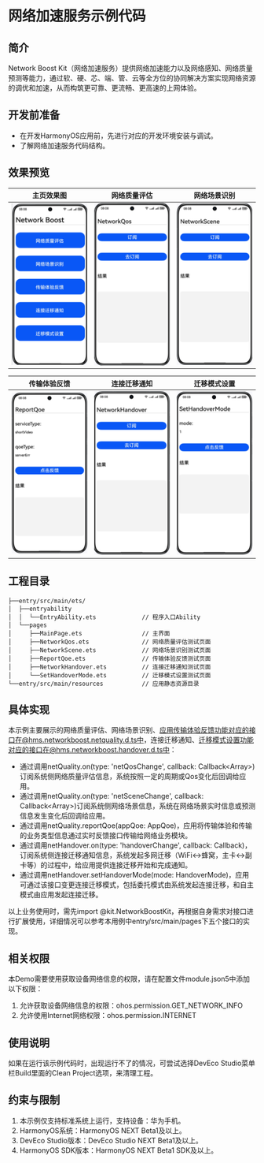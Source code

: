 # 网络加速服务示例代码

## 简介

Network Boost Kit（网络加速服务）提供网络加速能力以及网络感知、网络质量预测等能力，通过软、硬、芯、端、管、云等全方位的协同解决方案实现网络资源的调优和加速，从而构筑更可靠、更流畅、更高速的上网体验。

## 开发前准备

- 在开发HarmonyOS应用前，先进行对应的开发环境安装与调试。
- 了解网络加速服务代码结构。

## 效果预览

| 主页效果图                                | 网络质量评估                               | 网络场景识别                   |
|--------------------------------------|--------------------------------------|----------------------------------------|
| ![image](screenshots/renderings.png) | ![image](screenshots/networkQos.png) | ![image](screenshots/networkScene.png) |

| 传输体验反馈                                | 连接迁移通知                               | 迁移模式设置                   |
|--------------------------------------|--------------------------------------|----------------------------------------|
| ![image](screenshots/reportQoe.png) | ![image](screenshots/netHandover.png) | ![image](screenshots/setHandoverMode.png) |
## 工程目录

```
├──entry/src/main/ets/
│  ├──entryability
│  │  └──EntryAbility.ets             // 程序入口Ability
│  └──pages
│     ├──MainPage.ets                 // 主界面
│     ├──NetworkQos.ets               // 网络质量评估测试页面
│     ├──NetworkScene.ets             // 网络场景识别测试页面
│     ├──ReportQoe.ets                // 传输体验反馈测试页面
│     ├──NetworkHandover.ets          // 连接迁移通知测试页面
│     └──SetHandoverMode.ets          // 迁移模式设置测试页面
└──entry/src/main/resources           // 应用静态资源目录
```

## 具体实现

本示例主要展示的网络质量评估、网络场景识别、应用传输体验反馈功能对应的接口在@hms.networkboost.netquality.d.ts中，连接迁移通知、迁移模式设置功能对应的接口在@hms.networkboost.handover.d.ts中：

- 通过调用netQuality.on(type: 'netQosChange', callback: Callback<Array<NetworkQos>>)订阅系统侧网络质量评估信息，系统按照一定的周期或Qos变化后回调给应用。
- 通过调用netQuality.on(type: 'netSceneChange', callback: Callback<Array<NetworkScene>>)订阅系统侧网络场景信息，系统在网络场景实时信息或预测信息发生变化后回调给应用。
- 通过调用netQuality.reportQoe(appQoe: AppQoe)，应用将传输体验和传输的业务类型信息通过实时反馈接口传输给网络业务模块。
- 通过调用netHandover.on(type: 'handoverChange', callback: Callback<HandoverInfo>)，订阅系统侧连接迁移通知信息，系统发起多网迁移（WiFi<->蜂窝，主卡<->副卡等）的过程中，给应用提供连接迁移开始和完成通知。
- 通过调用netHandover.setHandoverMode(mode: HandoverMode)，应用可通过该接口变更连接迁移模式，包括委托模式由系统发起连接迁移，和自主模式由应用发起连接迁移。

以上业务使用时，需先import @kit.NetworkBoostKit，再根据自身需求对接口进行扩展使用，详细情况可以参考本用例中entry/src/main/pages下五个接口的实现。

## 相关权限

本Demo需要使用获取设备网络信息的权限，请在配置文件module.json5中添加以下权限：

1. 允许获取设备网络信息的权限：ohos.permission.GET_NETWORK_INFO
2. 允许使用Internet网络权限：ohos.permission.INTERNET


## 使用说明

如果在运行该示例代码时，出现运行不了的情况，可尝试选择DevEco Studio菜单栏Build里面的Clean Project选项，来清理工程。

## 约束与限制

1. 本示例仅支持标准系统上运行，支持设备：华为手机。
2. HarmonyOS系统：HarmonyOS NEXT Beta1及以上。
3. DevEco Studio版本：DevEco Studio NEXT Beta1及以上。
4. HarmonyOS SDK版本：HarmonyOS NEXT Beta1 SDK及以上。